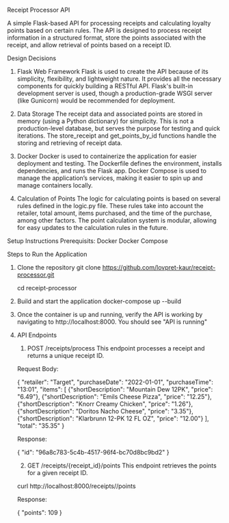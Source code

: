 Receipt Processor API

A simple Flask-based API for processing receipts and calculating loyalty points based on certain rules. The API is designed to process receipt information in a structured format, store the points associated with the receipt, and allow retrieval of points based on a receipt ID.

Design Decisions

1. Flask Web Framework 
Flask is used to create the API because of its simplicity, flexibility, and lightweight nature. It provides all the necessary components for quickly building a RESTful API.
Flask's built-in development server is used, though a production-grade WSGI server (like Gunicorn) would be recommended for deployment.

2. Data Storage
The receipt data and associated points are stored in memory (using a Python dictionary) for simplicity. This is not a production-level database, but serves the purpose for testing and quick iterations.
The store_receipt and get_points_by_id functions handle the storing and retrieving of receipt data.

3. Docker 
Docker is used to containerize the application for easier deployment and testing. The Dockerfile defines the environment, installs dependencies, and runs the Flask app.
Docker Compose is used to manage the application’s services, making it easier to spin up and manage containers locally.

4. Calculation of Points
The logic for calculating points is based on several rules defined in the logic.py file. These rules take into account the retailer, total amount, items purchased, and the time of the purchase, among other factors.
The point calculation system is modular, allowing for easy updates to the calculation rules in the future.

Setup Instructions 
Prerequisits: 
Docker
Docker Compose 

Steps to Run the Application 

1. Clone the repository
   git clone https://github.com/lovpret-kaur/receipt-processor.git

   cd receipt-processor
3. Build and start the application
   docker-compose up --build
4. Once the container is up and running, verify the API is working by navigating to http://localhost:8000. You should see "API is running"
5. API Endpoints
   1. POST /receipts/process
   This endpoint processes a receipt and returns a unique receipt ID.
   
   Request Body:

   {
  "retailer": "Target",
  "purchaseDate": "2022-01-01",
  "purchaseTime": "13:01",
  "items": [
    {"shortDescription": "Mountain Dew 12PK", "price": "6.49"},
    {"shortDescription": "Emils Cheese Pizza", "price": "12.25"},
    {"shortDescription": "Knorr Creamy Chicken", "price": "1.26"},
    {"shortDescription": "Doritos Nacho Cheese", "price": "3.35"},
    {"shortDescription": "Klarbrunn 12-PK 12 FL OZ", "price": "12.00"}
  ],
  "total": "35.35"
   }

   Response:

   {
  "id": "96a8c783-5c4b-4517-96f4-bc70d8bc9bd2"
   }

   2. GET /receipts/{receipt_id}/points
   This endpoint retrieves the points for a given receipt ID.
   
   curl http://localhost:8000/receipts/<id>/points

   Response:

   {
  "points": 109
   }





